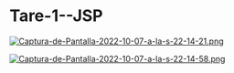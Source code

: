 # Tare-1--JSP

[![Captura-de-Pantalla-2022-10-07-a-la-s-22-14-21.png](https://i.postimg.cc/SxqQ1GTj/Captura-de-Pantalla-2022-10-07-a-la-s-22-14-21.png)](https://postimg.cc/rKnLK5LL)

[![Captura-de-Pantalla-2022-10-07-a-la-s-22-14-58.png](https://i.postimg.cc/4xJZQxy9/Captura-de-Pantalla-2022-10-07-a-la-s-22-14-58.png)](https://postimg.cc/XpDTV3wj)
